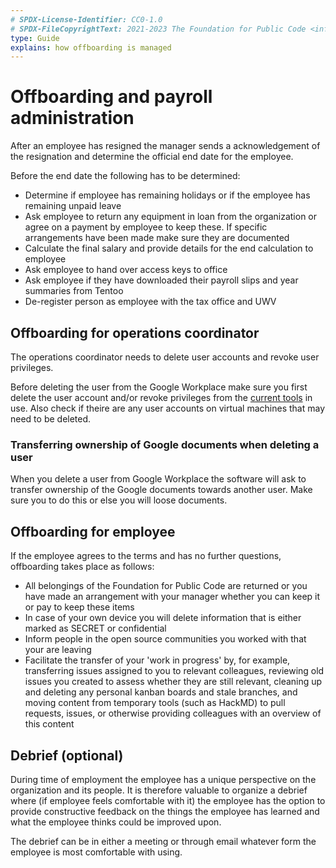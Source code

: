```yaml
---
# SPDX-License-Identifier: CC0-1.0
# SPDX-FileCopyrightText: 2021-2023 The Foundation for Public Code <info@publiccode.net>
type: Guide
explains: how offboarding is managed
---
```


# Offboarding and payroll administration

After an employee has resigned the manager sends a acknowledgement of the resignation and determine the official end date for the employee.

Before the end date the following has to be determined:

* Determine if employee has remaining holidays or if the employee has remaining unpaid leave
* Ask employee to return any equipment in loan from the organization or agree on a payment by employee to keep these. If specific arrangements have been made make sure they are documented
* Calculate the final salary and provide details for the end calculation to employee
* Ask employee to hand over access keys to office
* Ask employee if they have downloaded their payroll slips and year summaries from Tentoo
* De-register person as employee with the tax office and UWV

## Offboarding for operations coordinator

The operations coordinator needs to delete user accounts and revoke user privileges.

Before deleting the user from the Google Workplace make sure you first delete the user account and/or revoke privileges from the [current tools](https://about.publiccode.net/activities/tool-management/#current-tools) in use.
Also check if theire are any user accounts on virtual machines that may need to be deleted.

### Transferring ownership of Google documents when deleting a user

When you delete a user from Google Workplace the software will ask to transfer ownership of the
Google documents towards another user. Make sure you to do this or else you will loose documents.

## Offboarding for employee

If the employee agrees to the terms and has no further questions, offboarding takes place as follows:

* All belongings of the Foundation for Public Code are returned or you have made an arrangement with your manager whether you can keep it or pay to keep these items
* In case of your own device you will delete information that is either marked as SECRET or confidential
* Inform people in the open source communities you worked with that your are leaving
* Facilitate the transfer of your 'work in progress' by, for example, transferring issues assigned to you to relevant colleagues, reviewing old issues you created to assess whether they are still relevant, cleaning up and deleting any personal kanban boards and stale branches, and moving content from temporary tools (such as HackMD) to pull requests, issues, or otherwise providing colleagues with an overview of this content

## Debrief (optional)

During time of employment the employee has a unique perspective on the organization and its people. It is therefore valuable to organize a debrief where (if employee feels comfortable with it) the employee has the option to provide constructive feedback on the things the employee has learned and what the employee thinks could be improved upon.

The debrief can be in either a meeting or through email whatever form the employee is most comfortable with using.
